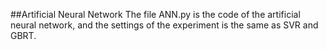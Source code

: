 ##Artificial Neural Network
The file ANN.py is the code of the artificial neural network, and the settings of the experiment is the same as SVR and GBRT.
